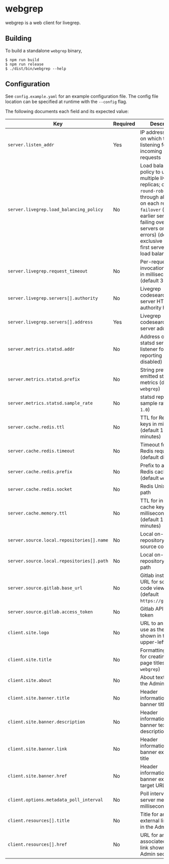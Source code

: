 # webgrep

webgrep is a web client for livegrep.

## Building

To build a standalone `webgrep` binary,

```
$ npm run build
$ npm run release
$ ./dist/bin/webgrep --help
```

## Configuration

See `config.example.yaml` for an example configuration file. The config file location can be specified at runtime with the `--config` flag.

The following documents each field and its expected value:

|Key|Required|Description|
|-|-|-|
|`server.listen_addr`|Yes|IP address and port on which to bind for listening for incoming HTTP requests|
|`server.livegrep.load_balancing_policy`|No|Load balancing policy to use among multiple livegrep replicas; one of `round-robin` (rotate through all servers on each request), `failover` (prefer earlier servers, failing over to next servers on request errors) (default exclusive use of first server with no load balancing)|
|`server.livegrep.request_timeout`|No|Per-request RPC invocation timeout in milliseconds (default 3000)|
|`server.livegrep.servers[].authority`|No|Livegrep codesearch gRPC server HTTP/2 authority header|
|`server.livegrep.servers[].address`|Yes|Livegrep codesearch gRPC server address|
|`server.metrics.statsd.addr`|No|Address of the statsd server or listener for metrics reporting (default disabled)|
|`server.metrics.statsd.prefix`|No|String prefix for all emitted statsd metrics (default `webgrep`)|
|`server.metrics.statsd.sample_rate`|No|statsd reporting sample rate (default `1.0`)|
|`server.cache.redis.ttl`|No|TTL for Redis cache keys in milliseconds (default 10 minutes)|
|`server.cache.redis.timeout`|No|Timeout for all Redis requests (default disabled)|
|`server.cache.redis.prefix`|No|Prefix to apply to Redis cache keys (default `webgrep`)|
|`server.cache.redis.socket`|No|Redis Unix socket path|
|`server.cache.memory.ttl`|No|TTL for in-memory cache keys in milliseconds (default 10 minutes)|
|`server.source.local.repositories[].name`|No|Local on-disk repository name for source code viewer|
|`server.source.local.repositories[].path`|No|Local on-disk repository directory path|
|`server.source.gitlab.base_url`|No|Gitlab instance base URL for source code viewer (default `https://gitlab.com`)|
|`server.source.gitlab.access_token`|No|Gitlab API access token|
|`client.site.logo`|No|URL to an image to use as the logo shown in the upper-left corner|
|`client.site.title`|No|Formatting string for creating browser page titles (default `webgrep`)|
|`client.site.about`|No|About text shown in the Admin section|
|`client.site.banner.title`|No|Header informational banner title|
|`client.site.banner.description`|No|Header informational banner text description|
|`client.site.banner.link`|No|Header informational banner external link title|
|`client.site.banner.href`|No|Header informational banner external link target URL|
|`client.options.metadata_poll_interval`|No|Poll interval for new server metadata in milliseconds|
|`client.resources[].title`|No|Title for an arbitrary external link shown in the Admin section|
|`client.resources[].href`|No|URL for an associated external link shown in the Admin section|
